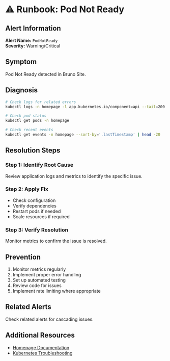 # ⚠️ Runbook: Pod Not Ready

## Alert Information
**Alert Name:** `PodNotReady`  
**Severity:** Warning/Critical  

## Symptom
Pod Not Ready detected in Bruno Site.

## Diagnosis
```bash
# Check logs for related errors
kubectl logs -n homepage -l app.kubernetes.io/component=api --tail=200 | grep -i "pod"

# Check pod status
kubectl get pods -n homepage

# Check recent events
kubectl get events -n homepage --sort-by='.lastTimestamp' | head -20
```

## Resolution Steps

### Step 1: Identify Root Cause
Review application logs and metrics to identify the specific issue.

### Step 2: Apply Fix
- Check configuration
- Verify dependencies
- Restart pods if needed
- Scale resources if required

### Step 3: Verify Resolution
Monitor metrics to confirm the issue is resolved.

## Prevention
1. Monitor metrics regularly
2. Implement proper error handling
3. Set up automated testing
4. Review code for issues
5. Implement rate limiting where appropriate

## Related Alerts
Check related alerts for cascading issues.

## Additional Resources
- [Homepage Documentation](../../../flux/clusters/homelab/infrastructure/homepage/README.md)
- [Kubernetes Troubleshooting](https://kubernetes.io/docs/tasks/debug/)
